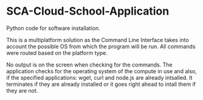 # SCA-Cloud-School-Application

Python code for software installation.

This is a multiplatform solution as the Command Line Interface takes into account the possible OS from which the program will be run.
All commands were routed based on the platform type.

No output is on the screen when checking for the commands.
The application checks for the operating system of the compute in use and also, if the specified applications: wget, curl and node.js are already intsalled.
It terminates if they are already installed or it goes right ahead to intall them if they are not.
